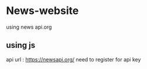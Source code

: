 # News-website
using news api.org
## using js
api url : https://newsapi.org/
need to register for api key

